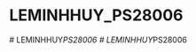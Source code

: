 # LEMINHHUY_PS28006
#   L E M I N H H U Y _ P S 2 8 0 0 6  
 #   L E M I N H H U Y _ P S 2 8 0 0 6  
 